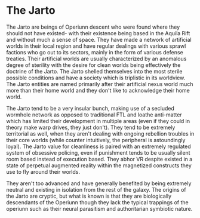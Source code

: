 # The Jarto

The Jarto are beings of Operiunn descent who were found where they should not have existed- with their existence being based in the Aquila Rift and without much a sense of space.  They have made a network of artificial worlds in their local region and have regular dealings with various sprawl factions who go out to its sectors, mainly in the form of various defense treaties.  Their artificial worlds are usually characterized by an anomalous degree of sterility with the desire for clean worlds being effectively the doctrine of the Jarto.  The Jarto shelled themselves into the most sterile possible conditions and have a society which is triplistic in its worldview.  The Jarto entities are named primarily after their artificial nexus world much more than their home world and they don't like to acknowledge their home world.  

The Jarto tend to be a very insular bunch, making use of a secluded wormhole network as opposed to traditional FTL and loathe anti-matter which has limited their development in multiple areas (even if they could in theory make warp drives, they just don't).  They tend to be extremely territorial as well, when they aren't dealing with ongoing rebellion troubles in their core worlds (while counter intuitively, the peripheral is astoundingly loyal).  The Jarto value for cleanliness is paired with an extremely regulated system of obsessive policing, even if punishment tends to be usually silent room based instead of execution based.  They abhor VR despite existed in a state of perpetual augmented reality within the magnetized constructs they use to fly around their worlds.  

They aren't too advanced and have generally benefited by being extremely neutral and existing in isolation from the rest of the galaxy.  The origins of the Jarto are cryptic, but what is known is that they are biologically descendants of the Operiunn though they lack the typical trappings of the operiunn such as their neural parasitism and authoritarian symbiotic nature.
